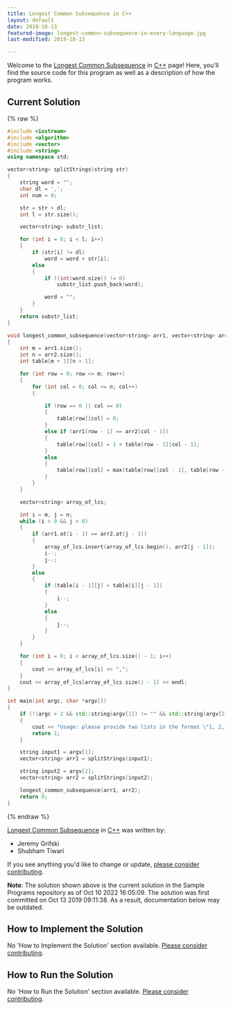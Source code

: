```yaml
---
title: Longest Common Subsequence in C++
layout: default
date: 2019-10-13
featured-image: longest-common-subsequence-in-every-language.jpg
last-modified: 2019-10-13

---
```


Welcome to the [Longest Common Subsequence](https://sampleprograms.io/projects/longest-common-subsequence) in [C++](https://sampleprograms.io/languages/c-plus-plus) page! Here, you'll find the source code for this program as well as a description of how the program works.

## Current Solution

{% raw %}

```c++
#include <iostream>
#include <algorithm>
#include <vector>
#include <string>
using namespace std;

vector<string> splitStrings(string str)
{
    string word = "";
    char dl = ',';
    int num = 0;

    str = str + dl;
    int l = str.size();

    vector<string> substr_list;

    for (int i = 0; i < l; i++)
    {
        if (str[i] != dl)
            word = word + str[i];
        else
        {
            if ((int)word.size() != 0)
                substr_list.push_back(word);

            word = "";
        }
    }
    return substr_list;
}

void longest_common_subsequence(vector<string> arr1, vector<string> arr2)
{
    int m = arr1.size();
    int n = arr2.size();
    int table[m + 1][n + 1];

    for (int row = 0; row <= m; row++)
    {
        for (int col = 0; col <= n; col++)
        {

            if (row == 0 || col == 0)
            {
                table[row][col] = 0;
            }
            else if (arr1[row - 1] == arr2[col - 1])
            {
                table[row][col] = 1 + table[row - 1][col - 1];
            }
            else
            {
                table[row][col] = max(table[row][col - 1], table[row - 1][col]);
            }
        }
    }

    vector<string> array_of_lcs;

    int i = m, j = n;
    while (i > 0 && j > 0)
    {
        if (arr1.at(i - 1) == arr2.at(j - 1))
        {
            array_of_lcs.insert(array_of_lcs.begin(), arr2[j - 1]);
            i--;
            j--;
        }
        else
        {
            if (table[i - 1][j] > table[i][j - 1])
            {
                i--;
            }
            else
            {
                j--;
            }
        }
    }

    for (int i = 0; i < array_of_lcs.size() - 1; i++)
    {
        cout << array_of_lcs[i] << ",";
    }
    cout << array_of_lcs[array_of_lcs.size() - 1] << endl;
}

int main(int argc, char *argv[])
{
    if (!(argc > 2 && std::string(argv[1]) != "" && std::string(argv[2]) != ""))
    {
        cout << "Usage: please provide two lists in the format \"1, 2, 3, 4, 5\"" << endl;
        return 1;
    }

    string input1 = argv[1];
    vector<string> arr1 = splitStrings(input1);

    string input2 = argv[2];
    vector<string> arr2 = splitStrings(input2);

    longest_common_subsequence(arr1, arr2);
    return 0;
}
```

{% endraw %}

[Longest Common Subsequence](https://sampleprograms.io/projects/longest-common-subsequence) in [C++](https://sampleprograms.io/languages/c-plus-plus) was written by:

- Jeremy Grifski
- Shubham Tiwari

If you see anything you'd like to change or update, [please consider contributing](https://github.com/TheRenegadeCoder/sample-programs).

**Note**: The solution shown above is the current solution in the Sample Programs repository as of Oct 10 2022 16:05:09. The solution was first committed on Oct 13 2019 09:11:38. As a result, documentation below may be outdated.

## How to Implement the Solution

No 'How to Implement the Solution' section available. [Please consider contributing](https://github.com/TheRenegadeCoder/sample-programs-website).

## How to Run the Solution

No 'How to Run the Solution' section available. [Please consider contributing](https://github.com/TheRenegadeCoder/sample-programs-website).